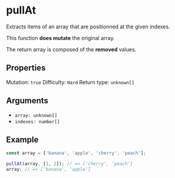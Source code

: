 # pullAt

Extracts items of an array that are positionned at the given indexes.

This function **does mutate** the original array.

The return array is composed of the **removed** values.

## Properties

Mutation: `true`
Difficulty: `Hard`
Return type: `unknown[]`

## Arguments

- `array: unknown[]`
- `indexes: number[]`

## Example

```typescript
const array = ['banana', 'apple', 'cherry', 'peach'];

pullAt(array, [1, 2]); // => ['cherry', 'peach']
array; // => ['banana', 'apple']
```
